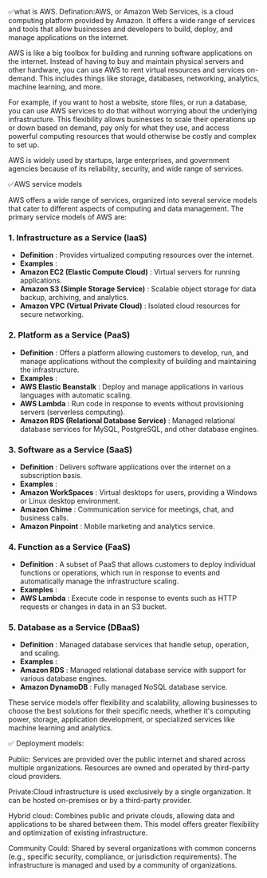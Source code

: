 ✅what is AWS.
Defination:AWS, or Amazon Web Services, is a cloud computing platform provided by Amazon. It offers a wide range of services and tools that allow businesses and developers to build, deploy, and manage applications on the internet.

AWS is like a big toolbox for building and running software applications on the internet. Instead of having to buy and maintain physical servers and other hardware, you can use AWS to rent virtual resources and services on-demand. This includes things like storage, databases, networking, analytics, machine learning, and more.

For example, if you want to host a website, store files, or run a database, you can use AWS services to do that without worrying about the underlying infrastructure. This flexibility allows businesses to scale their operations up or down based on demand, pay only for what they use, and access powerful computing resources that would otherwise be costly and complex to set up.

AWS is widely used by startups, large enterprises, and government agencies because of its reliability, security, and wide range of services.

✅AWS service models

AWS offers a wide range of services, organized into several service models that cater to different aspects of computing and data management. The primary service models of AWS are:

### 1. **Infrastructure as a Service (IaaS)**

* **Definition** : Provides virtualized computing resources over the internet.
* **Examples** :
* **Amazon EC2 (Elastic Compute Cloud)** : Virtual servers for running applications.
* **Amazon S3 (Simple Storage Service)** : Scalable object storage for data backup, archiving, and analytics.
* **Amazon VPC (Virtual Private Cloud)** : Isolated cloud resources for secure networking.

### 2. **Platform as a Service (PaaS)**

* **Definition** : Offers a platform allowing customers to develop, run, and manage applications without the complexity of building and maintaining the infrastructure.
* **Examples** :
* **AWS Elastic Beanstalk** : Deploy and manage applications in various languages with automatic scaling.
* **AWS Lambda** : Run code in response to events without provisioning servers (serverless computing).
* **Amazon RDS (Relational Database Service)** : Managed relational database services for MySQL, PostgreSQL, and other database engines.

### 3. **Software as a Service (SaaS)**

* **Definition** : Delivers software applications over the internet on a subscription basis.
* **Examples** :
* **Amazon WorkSpaces** : Virtual desktops for users, providing a Windows or Linux desktop environment.
* **Amazon Chime** : Communication service for meetings, chat, and business calls.
* **Amazon Pinpoint** : Mobile marketing and analytics service.

### 4. **Function as a Service (FaaS)**

* **Definition** : A subset of PaaS that allows customers to deploy individual functions or operations, which run in response to events and automatically manage the infrastructure scaling.
* **Examples** :
* **AWS Lambda** : Execute code in response to events such as HTTP requests or changes in data in an S3 bucket.

### 5. **Database as a Service (DBaaS)**

* **Definition** : Managed database services that handle setup, operation, and scaling.
* **Examples** :
* **Amazon RDS** : Managed relational database service with support for various database engines.
* **Amazon DynamoDB** : Fully managed NoSQL database service.

These service models offer flexibility and scalability, allowing businesses to choose the best solutions for their specific needs, whether it's computing power, storage, application development, or specialized services like machine learning and analytics.

✅ Deployment models:

Public: Services are provided over the public internet and shared across multiple organizations. Resources are owned and operated by third-party cloud providers.

 Private:Cloud infrastructure is used exclusively by a single organization. It can be hosted on-premises or by a third-party provider.

 Hybrid cloud: Combines public and private clouds, allowing data and applications to be shared between them. This model offers greater flexibility and optimization of existing infrastructure.

Community Could: Shared by several organizations with common concerns (e.g., specific security, compliance, or jurisdiction requirements). The infrastructure is managed and used by a community of organizations.
